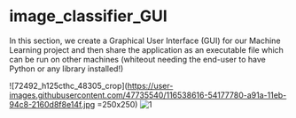 # image_classifier_GUI
In this section, we create a Graphical User Interface (GUI) for our Machine Learning project and then share the application as an executable file which can be run on other machines (whiteout needing the end-user to have Python or any library installed!)

![72492_h125cthc_48305_crop](https://user-images.githubusercontent.com/47735540/116538616-54177780-a91a-11eb-94c8-2160d8f8e14f.jpg =250x250)
![1](https://user-images.githubusercontent.com/47735540/116538701-75786380-a91a-11eb-98fa-7c683d50058d.png)

